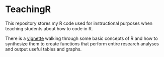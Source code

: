 # TeachingR
This repository stores my R code used for instructional purposes when teaching students about how to code in R. 

There is a [vignette](http://htmlpreview.github.io/?https://github.com/drewdstat/TeachingR/blob/main/vignettes/IntrotoR.html) walking through some basic concepts of R and how to synthesize them to create functions that perform entire research analyses and output useful tables and graphs.
